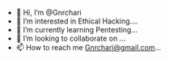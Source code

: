 - 👋 Hi, I’m @Gnrchari
- 👀 I’m interested in Ethical Hacking....
- 🌱 I’m currently learning Pentesting...
- 💞️ I’m looking to collaborate on ...
- 📫 How to reach me Gnrchari@gmail.com...

<!---
Gnrchari/Gnrchari is a ✨ special ✨ repository because its `README.md` (this file) appears on your GitHub profile.
You can click the Preview link to take a look at your changes.
--->

